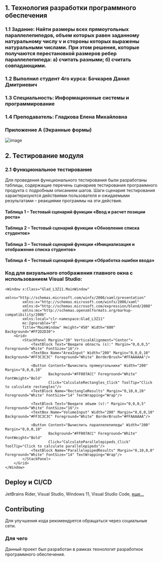 ## 1. Технология разработки программного обеспечения
### 1.1 Задание: Найти размеры всех прямоугольных параллелепипедов, объем которых равен заданному натуральному числу v и стороны которых выражены натуральными числами. При этом решения, которые получаются перестановкой размеров ребер параллелепипеда: а) считать разными; б) считать совпадающими.
### 1.2 Выполнил студент 4го курса: Бочкарев Данил Дмитриевич
### 1.3 Специальность: Информационные системы и программирование
### 1.4 Преподаватель: Гладкова Елена Михайловна

### Приложение A (Экранные формы)
![image](https://github.com/user-attachments/assets/56ed16ce-da1a-49b5-b26d-e091fb7c1504)




## 2. Тестирование модуля
### 2.1 Функциональное тестирование
Для проведения функционального тестирования были разработаны таблицы, содержащие перечень сценариев тестирования программного продукта с подробным описанием шагов. Шаги сценария тестирования характеризуются действиями пользователя и ожидаемыми результатами – реакциями программы на эти действия.



#### Таблица 1 – Тестовый сценарий функции «Ввод и расчет позиции роста»


#### Таблица 2 – Тестовый сценарий функции «Обновление списка студентов»


#### Таблица 3 – Тестовый сценарий функции «Инициализация и отображение списка студентов»


#### Таблица 4 – Тестовый сценарий функции «Обработка ошибки ввода»


### Код для визуального отображения главного окна с использованием Visual Studio:
```xaml
<Window x:Class="Glad_L3Z11.MainWindow"
        xmlns="http://schemas.microsoft.com/winfx/2006/xaml/presentation"
        xmlns:x="http://schemas.microsoft.com/winfx/2006/xaml"
        xmlns:d="http://schemas.microsoft.com/expression/blend/2008"
        xmlns:mc="http://schemas.openxmlformats.org/markup-compatibility/2006"
        xmlns:local="clr-namespace:Glad_L3Z11"
        mc:Ignorable="d"
        Title="MainWindow" Height="450" Width="800" Background="#FF2D2D30">
    <Grid>
        <StackPanel Margin="20" VerticalAlignment="Center">
            <TextBlock Text="Введите область (s):" Margin="0,0,0,5" Foreground="White" FontSize="16"/>
            <TextBox Name="AreaInput" Width="200" Margin="0,0,0,10" Background="#FF3C3C3C" Foreground="White" BorderBrush="#FFAAAAAA"/>

            <Button Content="Вычислить прямоугольники" Width="200" Margin="0,0,0,10" 
                    Background="#FF007ACC" Foreground="White" FontWeight="Bold" 
                    Click="CalculateRectangles_Click" ToolTip="Click to calculate rectangles"/>
            <TextBlock Name="RectangleResults" Margin="0,10,0,20" Foreground="White" FontSize="14" TextWrapping="Wrap"/>

            <TextBlock Text="Введите объем (v):" Margin="0,0,0,5" Foreground="White" FontSize="16"/>
            <TextBox Name="VolumeInput" Width="200" Margin="0,0,0,10" Background="#FF3C3C3C" Foreground="White" BorderBrush="#FFAAAAAA"/>

            <Button Content="Вычислить параллелепипеды" Width="200" Margin="0,0,0,10" 
                    Background="#FF007ACC" Foreground="White" FontWeight="Bold"
                    Click="CalculateParallelepipeds_Click" ToolTip="Click to calculate parallelepipeds"/>
            <TextBlock Name="ParallelepipedResults" Margin="0,10,0,0" Foreground="White" FontSize="14" TextWrapping="Wrap"/>
        </StackPanel>
    </Grid>
</Window>
```

## Deploy и CI/CD
JetBrains Rider, Visual Studio, Windows 11, Visual Studio Code, 
[еще...](https://learn.microsoft.com/dotnet/desktop/winforms/get-started/create-app-visual-studio?view=netdesktop-8.0)

## Contributing
Для улучшения кода рекомендуется обращаться через социальные сети.

### Для чего
Данный проект был разработан в рамках технологит разработкок программного обеспечения.
